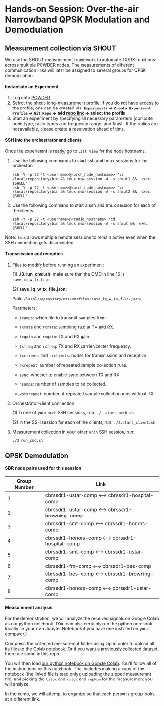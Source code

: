 # Hands-on Session: Over-the-air Narrowband QPSK Modulation and Demodulation

## Measurement collection via SHOUT
We use the SHOUT measurement framework to automate TX/RX functions across multiple POWDER nodes. The measurements of different communication links will later be assigned to several groups for QPSK demodulation.

#### Instantiate an Experiment
1. Log onto [POWDER](https://powderwireless.net/) 
2. Select the [shout-long-measurement](https://www.powderwireless.net/show-profile.php?profile=2a6f2d5e-7319-11ec-b318-e4434b2381fc) profile. If you do not have access to the profile, one can be created via:
    **`Experiments` &rarr; `Create Experiment Profile` &rarr; `Git Repo` &rarr; add [repo link](https://gitlab.flux.utah.edu/frost/proj-radio-meas) &rarr; select the profile**
3. Start an experiment by specifying all necessary parameters [compute node type, radio types and frequency range] and finish. If the radios are not available, please create a reservation ahead of time.


#### SSH into the orchestrator and clients
Once the experiemnt is ready, go to `List View` for the node hostname.
1. Use the following commands to start ssh and tmux sessions for the orchestor:
    ```
    ssh -Y -p 22 -t <username>@<orch_node_hostname> 'cd /local/repository/bin && tmux new-session -A -s shout1 &&  exec $SHELL'
    ssh -Y -p 22 -t <username>@<orch_node_hostname> 'cd /local/repository/bin && tmux new-session -A -s shout2 &&  exec $SHELL'
    ```

2. Use the following command to start a ssh and tmux session for each of the clients:
    ```
    ssh -Y -p 22 -t <username>@<radio_hostname> 'cd /local/repository/bin && tmux new-session -A -s shout &&  exec $SHELL'
    ```
Note: `tmux` allows multiple remote sessions to remain active even when the SSH connection gets disconncted.

#### Transmission and reception 
1. Files to modify before running an experiment:

    (1) **./3.run_cmd.sh**: make sure that the CMD in line 16 is `save_iq_w_tx_file`.
    
    (2) **save_iq_w_tx_file.json**: 
    
    Path: 
        `/local/repository/etc/cmdfiles/save_iq_w_tx_file.json`.
        
    Parameters:
    * `txamps`: which file to transmit samples from.

    * `txrate` and `rxrate`: sampling rate at TX and RX.

    * `txgain` and `rxgain`: TX and RX gain.

    * `txfreq` and `rxfreq`: TX and RX carrier/center frequency.

    * `txclients` and `rxclients`: nodes for transmission and reception.

    * `rxrepeat`: number of repeated sample collection runs.

    * `sync`: whether to enable sync between TX and RX.

    * `nsamps`: number of samples to be collected.

    * `wotxrepeat`: number of repeated sample collection runs without TX.

2. Orchestrator-client connection

    (1) In one of your `orch` SSH sessions, run:
        ```
        ./1.start_orch.sh
        ```
        
    (2) In the SSH session for each of the clients, run:
        ```
        ./2.start_client.sh
        ```
        
3. Measurement collection
    In your other `orch` SSH session, run:

    ```
    ./3.run_cmd.sh
    ```
## QPSK Demodulation
#### SDR node pairs used for this session
| Group Number   | Link |
| --- | --- |
| 1 | cbrssdr1-ustar-comp <--> cbrssdr1-hospital-comp |
| 2 | cbrssdr1-ustar-comp <--> cbrssdr1-browning-comp | 
| 3 | cbrssdr1-smt-comp <--> cbrssdr1-honors-comp | 
| 4 | cbrssdr1-honors-comp <--> cbrssdr1-hospital-comp |
| 5 | cbrssdr1-smt-comp <--> cbrssdr1-ustar-comp | 
| 6 | cbrssdr1-fm-comp <--> cbrssdr1-bes-comp | 
| 7 | cbrssdr1-bes-comp <--> cbrssdr1-browning-comp | 
| 8 | cbrssdr1-honors-comp <--> cbrssdr1-ustar-comp | 

#### Measurement analysis

For the demonstration, we will analyze the received signals on Google Colab as our python notebook.  (You can also certainly run the python notebook locally on your own Jupyter Notebook if you have one installed on your computer.)   

Compress the collected measuremnt folder using zip in order to upload all its files to the Colab notebook.  Or if you want a previously collected dataset, there are some in this repo.

You will then load [our python notebook on Google Colab](https://colab.research.google.com/drive/1g2f8LmdU5wFYMR0MdZjbAmKMLLIxUWLe?usp=sharing).  You'll follow all of the instructions on this notebook.  That includes making a copy of the notebook (the linked file is read only); uploading the zipped measuremnt file; and picking the `txloc` and `rxloc` and `repNum` for the measurement you will analyze.  

In the demo, we will attempt to organize so that each person / group looks at a different link.
